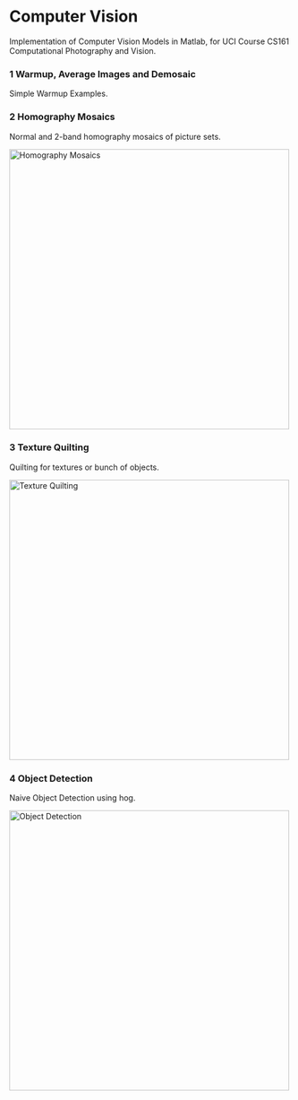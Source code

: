 # Computer Vision
Implementation of Computer Vision Models in Matlab, for UCI Course CS161 Computational Photography and Vision.<br>

### 1 Warmup, Average Images and Demosaic

Simple Warmup Examples.

### 2 Homography Mosaics
Normal and 2-band homography mosaics of picture sets.

<img src="https://github.com/irsisyphus/pictures/raw/master/computer-vision/A2.jpg" width=500 alt="Homography Mosaics" align=center />

### 3 Texture Quilting
Quilting for textures or bunch of objects.

<img src="https://github.com/irsisyphus/pictures/raw/master/computer-vision/A3.jpg" width=500 alt="Texture Quilting" align=center />

### 4 Object Detection
Naive Object Detection using hog.

<img src="https://github.com/irsisyphus/pictures/raw/master/computer-vision/A4.jpg" width=500 alt="Object Detection" align=center />
